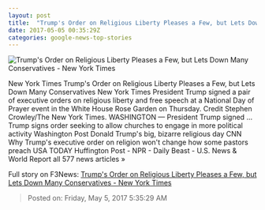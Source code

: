 ```yaml
---
layout: post
title:  "Trump's Order on Religious Liberty Pleases a Few, but Lets Down Many Conservatives - New York Times"
date: 2017-05-05 00:35:29Z
categories: google-news-top-stories
---
```


![Trump's Order on Religious Liberty Pleases a Few, but Lets Down Many Conservatives - New York Times](https://static01.nyt.com/images/2017/05/05/us/05religion/05religion-facebookJumbo.jpg)

New York Times Trump's Order on Religious Liberty Pleases a Few, but Lets Down Many Conservatives New York Times President Trump signed a pair of executive orders on religious liberty and free speech at a National Day of Prayer event in the White House Rose Garden on Thursday. Credit Stephen Crowley/The New York Times. WASHINGTON — President Trump signed ... Trump signs order seeking to allow churches to engage in more political activity Washington Post Donald Trump's big, bizarre religious day CNN Why Trump's executive order on religion won't change how some pastors preach USA TODAY Huffington Post - NPR - Daily Beast - U.S. News & World Report all 577 news articles »


Full story on F3News: [Trump's Order on Religious Liberty Pleases a Few, but Lets Down Many Conservatives - New York Times](http://www.f3nws.com/n/WDGxWE)

> Posted on: Friday, May 5, 2017 5:35:29 AM
